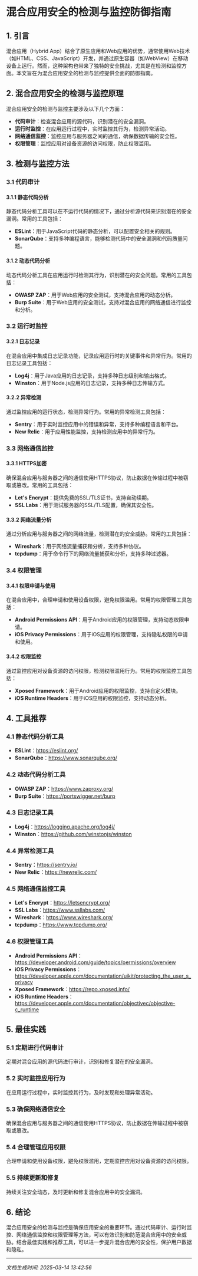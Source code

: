 # 混合应用安全的检测与监控防御指南

## 1. 引言

混合应用（Hybrid App）结合了原生应用和Web应用的优势，通常使用Web技术（如HTML、CSS、JavaScript）开发，并通过原生容器（如WebView）在移动设备上运行。然而，这种架构也带来了独特的安全挑战，尤其是在检测和监控方面。本文旨在为混合应用安全的检测与监控提供全面的防御指南。

## 2. 混合应用安全的检测与监控原理

混合应用安全的检测与监控主要涉及以下几个方面：

- **代码审计**：检查混合应用的源代码，识别潜在的安全漏洞。
- **运行时监控**：在应用运行过程中，实时监控其行为，检测异常活动。
- **网络通信监控**：监控应用与服务器之间的通信，确保数据传输的安全性。
- **权限管理**：监控应用对设备资源的访问权限，防止权限滥用。

## 3. 检测与监控方法

### 3.1 代码审计

#### 3.1.1 静态代码分析

静态代码分析工具可以在不运行代码的情况下，通过分析源代码来识别潜在的安全漏洞。常用的工具包括：

- **ESLint**：用于JavaScript代码的静态分析，可以配置安全相关的规则。
- **SonarQube**：支持多种编程语言，能够检测代码中的安全漏洞和代码质量问题。

#### 3.1.2 动态代码分析

动态代码分析工具在应用运行时检测其行为，识别潜在的安全问题。常用的工具包括：

- **OWASP ZAP**：用于Web应用的安全测试，支持混合应用的动态分析。
- **Burp Suite**：用于Web应用的安全测试，支持对混合应用的网络通信进行监控和分析。

### 3.2 运行时监控

#### 3.2.1 日志记录

在混合应用中集成日志记录功能，记录应用运行时的关键事件和异常行为。常用的日志记录工具包括：

- **Log4j**：用于Java应用的日志记录，支持多种日志级别和输出格式。
- **Winston**：用于Node.js应用的日志记录，支持多种日志传输方式。

#### 3.2.2 异常检测

通过监控应用的运行状态，检测异常行为。常用的异常检测工具包括：

- **Sentry**：用于实时监控应用中的错误和异常，支持多种编程语言和平台。
- **New Relic**：用于应用性能监控，支持检测应用中的异常行为。

### 3.3 网络通信监控

#### 3.3.1 HTTPS加密

确保混合应用与服务器之间的通信使用HTTPS协议，防止数据在传输过程中被窃取或篡改。常用的工具包括：

- **Let's Encrypt**：提供免费的SSL/TLS证书，支持自动续期。
- **SSL Labs**：用于测试服务器的SSL/TLS配置，确保其安全性。

#### 3.3.2 网络流量分析

通过分析应用与服务器之间的网络流量，检测潜在的安全威胁。常用的工具包括：

- **Wireshark**：用于网络流量捕获和分析，支持多种协议。
- **tcpdump**：用于命令行下的网络流量捕获和分析，支持多种过滤器。

### 3.4 权限管理

#### 3.4.1 权限申请与使用

在混合应用中，合理申请和使用设备权限，避免权限滥用。常用的权限管理工具包括：

- **Android Permissions API**：用于Android应用的权限管理，支持动态权限申请。
- **iOS Privacy Permissions**：用于iOS应用的权限管理，支持隐私权限的申请和使用。

#### 3.4.2 权限监控

通过监控应用对设备资源的访问权限，检测权限滥用行为。常用的权限监控工具包括：

- **Xposed Framework**：用于Android应用的权限监控，支持自定义模块。
- **iOS Runtime Headers**：用于iOS应用的权限监控，支持动态分析。

## 4. 工具推荐

### 4.1 静态代码分析工具

- **ESLint**：https://eslint.org/
- **SonarQube**：https://www.sonarqube.org/

### 4.2 动态代码分析工具

- **OWASP ZAP**：https://www.zaproxy.org/
- **Burp Suite**：https://portswigger.net/burp

### 4.3 日志记录工具

- **Log4j**：https://logging.apache.org/log4j/
- **Winston**：https://github.com/winstonjs/winston

### 4.4 异常检测工具

- **Sentry**：https://sentry.io/
- **New Relic**：https://newrelic.com/

### 4.5 网络通信监控工具

- **Let's Encrypt**：https://letsencrypt.org/
- **SSL Labs**：https://www.ssllabs.com/
- **Wireshark**：https://www.wireshark.org/
- **tcpdump**：https://www.tcpdump.org/

### 4.6 权限管理工具

- **Android Permissions API**：https://developer.android.com/guide/topics/permissions/overview
- **iOS Privacy Permissions**：https://developer.apple.com/documentation/uikit/protecting_the_user_s_privacy
- **Xposed Framework**：https://repo.xposed.info/
- **iOS Runtime Headers**：https://developer.apple.com/documentation/objectivec/objective-c_runtime

## 5. 最佳实践

### 5.1 定期进行代码审计

定期对混合应用的源代码进行审计，识别和修复潜在的安全漏洞。

### 5.2 实时监控应用行为

在应用运行过程中，实时监控其行为，及时发现和处理异常活动。

### 5.3 确保网络通信安全

确保混合应用与服务器之间的通信使用HTTPS协议，防止数据在传输过程中被窃取或篡改。

### 5.4 合理管理应用权限

合理申请和使用设备权限，避免权限滥用，定期监控应用对设备资源的访问权限。

### 5.5 持续更新和修复

持续关注安全动态，及时更新和修复混合应用中的安全漏洞。

## 6. 结论

混合应用安全的检测与监控是确保应用安全的重要环节。通过代码审计、运行时监控、网络通信监控和权限管理等方法，可以有效识别和防范混合应用中的安全威胁。结合最佳实践和推荐工具，可以进一步提升混合应用的安全性，保护用户数据和隐私。

---

*文档生成时间: 2025-03-14 13:42:56*
